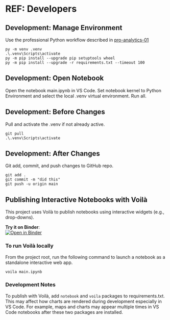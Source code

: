 # REF: Developers

## Development: Manage Environment

Use the professional Python workflow described in [pro-analytics-01](https://github.com/denisecase/pro-analytics-01)

```shell
py -m venv .venv
.\.venv\Scripts\activate
py -m pip install --upgrade pip setuptools wheel
py -m pip install --upgrade -r requirements.txt --timeout 100
```

## Development: Open Notebook

Open the notebook main.ipynb in VS Code. Set notebook kernel to Python Environment and select the local .venv virtual environment. Run all. 

## Development: Before Changes

Pull and activate the .venv if not already active.

```shell
git pull
.\.venv\Scripts\activate
```

## Development: After Changes

Git add, commit, and push changes to GitHub repo.

```shell
git add .
git commit -m "did this"
git push -u origin main
```

## Publishing Interactive Notebooks with Voilà

This project uses Voilà to publish notebooks using interactive widgets (e.g., drop-downs). 

**Try it on Binder**:  
[![Open in Binder](https://mybinder.org/badge_logo.svg)](
https://mybinder.org/v2/gh/denisecase/mn-gis-boundaries/HEAD?urlpath=voila%2Frender%2Fnotebooks%2Fmain.ipynb)

### To run Voilà locally

From the project root, run the following command to launch a notebook as a standalone interactive web app.

```bash
voila main.ipynb
```

### Development Notes

To publish with Voilà, add `notebook` and `voila` packages to requirements.txt.
This may affect how charts are rendered during development especially in VS Code. 
For example, maps and charts may appear multiple times in VS Code notebooks after these two packages are installed.
